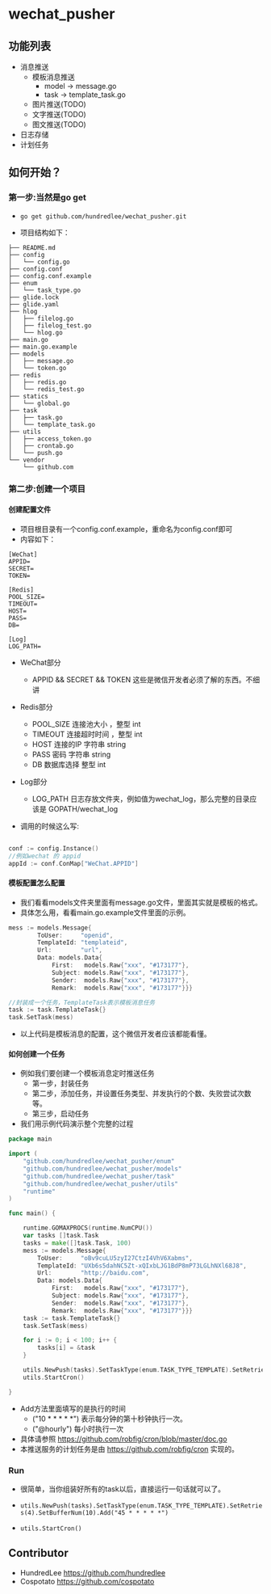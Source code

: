 # wechat_pusher

## 功能列表
- 消息推送
    - 模板消息推送
    	- model -> message.go
    	- task -> template_task.go
    - 图片推送(TODO)
    - 文字推送(TODO)
    - 图文推送(TODO)
- 日志存储
- 计划任务

## 如何开始？
### 第一步:当然是go get
- `go get github.com/hundredlee/wechat_pusher.git`

- 项目结构如下：

```
├── README.md
├── config
│   └── config.go
├── config.conf
├── config.conf.example
├── enum
│   └── task_type.go
├── glide.lock
├── glide.yaml
├── hlog
│   ├── filelog.go
│   ├── filelog_test.go
│   └── hlog.go
├── main.go
├── main.go.example
├── models
│   ├── message.go
│   └── token.go
├── redis
│   ├── redis.go
│   └── redis_test.go
├── statics
│   └── global.go
├── task
│   ├── task.go
│   └── template_task.go
├── utils
│   ├── access_token.go
│   ├── crontab.go
│   └── push.go
└── vendor
    └── github.com

```

### 第二步:创建一个项目

#### 创建配置文件
- 项目根目录有一个config.conf.example，重命名为config.conf即可
- 内容如下：

```
[WeChat]
APPID=
SECRET=
TOKEN=

[Redis]
POOL_SIZE=
TIMEOUT=
HOST=
PASS=
DB=

[Log]
LOG_PATH=

```

- WeChat部分
	- APPID && SECRET && TOKEN  这些是微信开发者必须了解的东西。不细讲
- Redis部分
	- POOL_SIZE 连接池大小 ，整型 int
	- TIMEOUT 连接超时时间 ，整型 int
	- HOST  连接的IP 字符串 string
	- PASS   密码 字符串 string
	- DB    数据库选择 整型 int
- Log部分
	- LOG_PATH  日志存放文件夹，例如值为wechat_log，那么完整的目录应该是 GOPATH/wechat_log
	
- 调用的时候这么写:

```Go

conf := config.Instance()
//例如wechat 的 appid
appId := conf.ConMap["WeChat.APPID"]

```


#### 模板配置怎么配置
- 我们看看models文件夹里面有message.go文件，里面其实就是模板的格式。
- 具体怎么用，看看main.go.example文件里面的示例。

```Go
mess := models.Message{
		ToUser:     "openid",
		TemplateId: "templateid",
		Url:        "url",
		Data: models.Data{
			First:   models.Raw{"xxx", "#173177"},
			Subject: models.Raw{"xxx", "#173177"},
			Sender:  models.Raw{"xxx", "#173177"},
			Remark:  models.Raw{"xxx", "#173177"}}}

//封装成一个任务，TemplateTask表示模板消息任务
task := task.TemplateTask{}
task.SetTask(mess)

```
- 以上代码是模板消息的配置，这个微信开发者应该都能看懂。


#### 如何创建一个任务

- 例如我们要创建一个模板消息定时推送任务
	- 第一步，封装任务
	- 第二步，添加任务，并设置任务类型、并发执行的个数、失败尝试次数等。
	- 第三步，启动任务
-  我们用示例代码演示整个完整的过程

```Go
package main

import (
	"github.com/hundredlee/wechat_pusher/enum"
	"github.com/hundredlee/wechat_pusher/models"
	"github.com/hundredlee/wechat_pusher/task"
	"github.com/hundredlee/wechat_pusher/utils"
	"runtime"
)

func main() {

	runtime.GOMAXPROCS(runtime.NumCPU())
	var tasks []task.Task
	tasks = make([]task.Task, 100)
	mess := models.Message{
		ToUser:     "oBv9cuLU5zyI27CtzI4VhV6Xabms",
		TemplateId: "UXb6s5dahNC5Zt-xQIxbLJG1BdP8mP73LGLhNXl68J8",
		Url:        "http://baidu.com",
		Data: models.Data{
			First:   models.Raw{"xxx", "#173177"},
			Subject: models.Raw{"xxx", "#173177"},
			Sender:  models.Raw{"xxx", "#173177"},
			Remark:  models.Raw{"xxx", "#173177"}}}
	task := task.TemplateTask{}
	task.SetTask(mess)

	for i := 0; i < 100; i++ {
		tasks[i] = &task
	}

	utils.NewPush(tasks).SetTaskType(enum.TASK_TYPE_TEMPLATE).SetRetries(4).SetBufferNum(10).Add("45 * * * * *")
	utils.StartCron()

}

```


- Add方法里面填写的是执行的时间
    - ("10 * * * * *") 表示每分钟的第十秒钟执行一次。
    - ("@hourly") 每小时执行一次
- 具体请参照 https://github.com/robfig/cron/blob/master/doc.go
- 本推送服务的计划任务是由 https://github.com/robfig/cron 实现的。

### Run
- 很简单，当你组装好所有的task以后，直接运行一句话就可以了。
- `utils.NewPush(tasks).SetTaskType(enum.TASK_TYPE_TEMPLATE).SetRetries(4).SetBufferNum(10).Add("45 * * * * *")`

- `utils.StartCron()`

## Contributor
- HundredLee https://github.com/hundredlee
- Cospotato  https://github.com/cospotato



